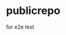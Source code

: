 # publicrepo
for e2e test























































































































































































































